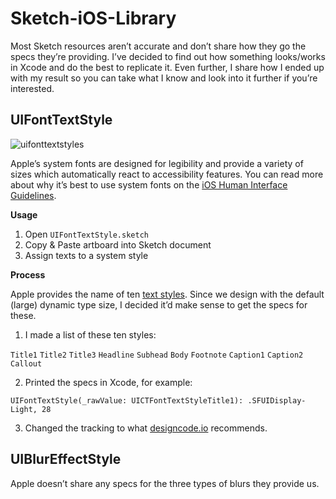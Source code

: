 # Sketch-iOS-Library
Most Sketch resources aren’t accurate and don’t share how they go the specs they’re providing. I’ve decided to find out how something looks/works in Xcode and do the best to replicate it. Even further, I share how I ended up with my result so you can take what I know and look into it further if you’re interested.

## UIFontTextStyle

![uifonttextstyles](https://cloud.githubusercontent.com/assets/3231370/20086065/77bf1428-a53b-11e6-99e7-7600cc96e0ea.png)

Apple’s system fonts are designed for legibility and provide a variety of sizes which automatically react to accessibility features. You can read more about why it’s best to use system fonts on the [iOS Human Interface Guidelines](https://developer.apple.com/ios/human-interface-guidelines/visual-design/typography/).

**Usage**

1. Open `UIFontTextStyle.sketch`
2. Copy & Paste artboard into Sketch document
3. Assign texts to a system style

**Process**

Apple provides the name of ten [text styles](https://developer.apple.com/reference/uikit/uifonttextstyle). Since we design with the default (large) dynamic type size, I decided it’d make sense to get the specs for these.

1. I made a list of these ten styles:

`Title1` `Title2` `Title3` `Headline` `Subhead` `Body` `Footnote` `Caption1` `Caption2` `Callout`

2. Printed the specs in Xcode, for example:

`UIFontTextStyle(_rawValue: UICTFontTextStyleTitle1): .SFUIDisplay-Light, 28`

3. Changed the tracking to what [designcode.io](https://designcode.io/cloud/chapter1/iOS-Tracking.jpg) recommends.

## UIBlurEffectStyle
Apple doesn’t share any specs for the three types of blurs they provide us.
